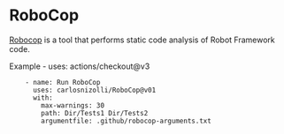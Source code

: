 # RoboCop


[Robocop](https://robocop.readthedocs.io/en/stable/
) is a tool that performs static code analysis of Robot Framework code.


Example
        - uses: actions/checkout@v3

        - name: Run RoboCop
          uses: carlosnizolli/RoboCop@v01
          with:
            max-warnings: 30
            path: Dir/Tests1 Dir/Tests2        
            argumentfile: .github/robocop-arguments.txt

